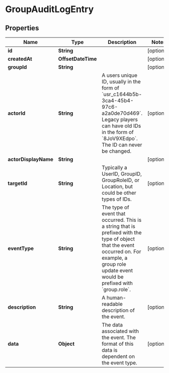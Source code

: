 

# GroupAuditLogEntry


## Properties

| Name | Type | Description | Notes |
|------------ | ------------- | ------------- | -------------|
|**id** | **String** |  |  [optional] |
|**createdAt** | **OffsetDateTime** |  |  [optional] |
|**groupId** | **String** |  |  [optional] |
|**actorId** | **String** | A users unique ID, usually in the form of &#x60;usr_c1644b5b-3ca4-45b4-97c6-a2a0de70d469&#x60;. Legacy players can have old IDs in the form of &#x60;8JoV9XEdpo&#x60;. The ID can never be changed. |  [optional] |
|**actorDisplayName** | **String** |  |  [optional] |
|**targetId** | **String** | Typically a UserID, GroupID, GroupRoleID, or Location, but could be other types of IDs. |  [optional] |
|**eventType** | **String** | The type of event that occurred. This is a string that is prefixed with the type of object that the event occurred on. For example, a group role update event would be prefixed with &#x60;group.role&#x60;. |  [optional] |
|**description** | **String** | A human-readable description of the event. |  [optional] |
|**data** | **Object** | The data associated with the event. The format of this data is dependent on the event type. |  [optional] |



